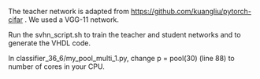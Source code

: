 The teacher network is adapted from https://github.com/kuangliu/pytorch-cifar . We used a VGG-11 network. 

Run the svhn_script.sh to train the teacher and student networks and to generate the VHDL code.

In classifier_36_6/my_pool_multi_1.py, change p = pool(30) (line 88) to number of cores in your CPU.
